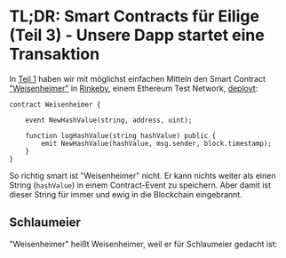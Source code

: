 # TL;DR: Smart Contracts für Eilige (Teil 3) - Unsere Dapp startet eine Transaktion

In [Teil 1](https://www.iteratec.de/tech-blog/artikel/news/tldr-smart-contracts-fuer-eilige-teil-1-1/) haben wir mit möglichst einfachen Mitteln den Smart Contract ["Weisenheimer"](https://github.com/owidder/iteraBlog/blob/master/weisenheimer/contract/Weisenheimer.sol) in [Rinkeby](https://www.rinkeby.io/), einem Ethereum Test Network, [deployt](https://rinkeby.etherscan.io/address/0x245eDE9dac68B84f329e21024E0083ce432700f9#code):

    contract Weisenheimer {

	    event NewHashValue(string, address, uint);

	    function logHashValue(string hashValue) public {    
		    emit NewHashValue(hashValue, msg.sender, block.timestamp);
	    }
    }

So richtig smart ist "Weisenheimer" nicht. Er kann nichts weiter als einen String (`hashValue`) in einem Contract-Event zu speichern. Aber damit ist dieser String für immer und ewig in die Blockchain eingebrannt.

## Schlaumeier
"Weisenheimer" heißt Weisenheimer, weil er für Schlaumeier gedacht ist:

<!--stackedit_data:
eyJoaXN0b3J5IjpbMjM3MTM5NzE1LDE0NjE1MTAyMDUsMTMzNj
E4ODg4MCwtMzk1NzIzNzgyXX0=
-->